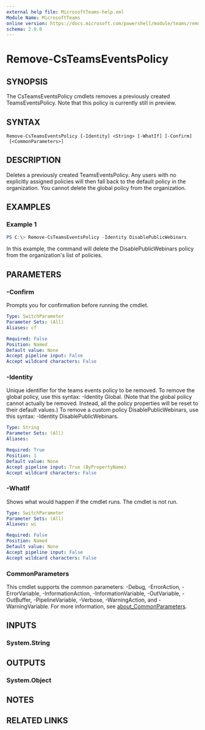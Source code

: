 ```yaml
---
external help file: MicrosoftTeams-help.xml
Module Name: MicrosoftTeams
online version: https://docs.microsoft.com/powershell/module/teams/remove-csteamseventspolicy
schema: 2.0.0
---
```


# Remove-CsTeamsEventsPolicy

## SYNOPSIS
The CsTeamsEventsPolicy cmdlets removes a previously created TeamsEventsPolicy. Note that this policy is currently still in preview.

## SYNTAX

```
Remove-CsTeamsEventsPolicy [-Identity] <String> [-WhatIf] [-Confirm]
 [<CommonParameters>]
```

## DESCRIPTION
Deletes a previously created TeamsEventsPolicy. Any users with no explicitly assigned policies will then fall back to the default policy in the organization. You cannot delete the global policy from the organization.

## EXAMPLES

### Example 1
```powershell
PS C:\> Remove-CsTeamsEventsPolicy -Identity DisablePublicWebinars
```

In this example, the command will delete the DisablePublicWebinars policy from the organization's list of policies.


## PARAMETERS

### -Confirm
Prompts you for confirmation before running the cmdlet.

```yaml
Type: SwitchParameter
Parameter Sets: (All)
Aliases: cf

Required: False
Position: Named
Default value: None
Accept pipeline input: False
Accept wildcard characters: False
```

### -Identity
Unique identifier for the teams events policy to be removed. To remove the global policy, use this syntax: -Identity Global. (Note that the global policy cannot actually be removed. Instead, all the policy properties will be reset to their default values.) To remove a custom policy DisablePublicWebinars, use this syntax: -Identity DisablePublicWebinars.

```yaml
Type: String
Parameter Sets: (All)
Aliases:

Required: True
Position: 1
Default value: None
Accept pipeline input: True (ByPropertyName)
Accept wildcard characters: False
```

### -WhatIf
Shows what would happen if the cmdlet runs.
The cmdlet is not run.

```yaml
Type: SwitchParameter
Parameter Sets: (All)
Aliases: wi

Required: False
Position: Named
Default value: None
Accept pipeline input: False
Accept wildcard characters: False
```

### CommonParameters
This cmdlet supports the common parameters: -Debug, -ErrorAction, -ErrorVariable, -InformationAction, -InformationVariable, -OutVariable, -OutBuffer, -PipelineVariable, -Verbose, -WarningAction, and -WarningVariable. For more information, see [about_CommonParameters](http://go.microsoft.com/fwlink/?LinkID=113216).

## INPUTS

### System.String

## OUTPUTS

### System.Object
## NOTES

## RELATED LINKS
